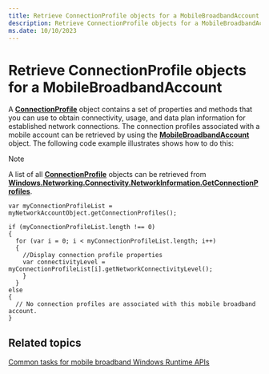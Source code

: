 ```yaml
---
title: Retrieve ConnectionProfile objects for a MobileBroadbandAccount
description: Retrieve ConnectionProfile objects for a MobileBroadbandAccount
ms.date: 10/10/2023
---
```


# Retrieve ConnectionProfile objects for a MobileBroadbandAccount

A [**ConnectionProfile**](/uwp/api/Windows.Networking.Connectivity.ConnectionProfile) object contains a set of properties and methods that you can use to obtain connectivity, usage, and data plan information for established network connections. The connection profiles associated with a mobile account can be retrieved by using the [**MobileBroadbandAccount**](/uwp/api/Windows.Networking.NetworkOperators.MobileBroadbandAccount) object. The following code example illustrates shows how to do this:

> [!NOTE]
> A list of all [**ConnectionProfile**](/uwp/api/Windows.Networking.Connectivity.ConnectionProfile) objects can be retrieved from [**Windows.Networking.Connectivity.NetworkInformation.GetConnectionProfiles**](/uwp/api/Windows.Networking.Connectivity.NetworkInformation#Windows_Networking_Connectivity_NetworkInformation_GetConnectionProfiles).

``` syntax
var myConnectionProfileList = myNetworkAccountObject.getConnectionProfiles();

if (myConnectionProfileList.length !== 0)
{
  for (var i = 0; i < myConnectionProfileList.length; i++)
  {
    //Display connection profile properties
    var connectivityLevel = myConnectionProfileList[i].getNetworkConnectivityLevel();
    }
  }
else 
{
  // No connection profiles are associated with this mobile broadband account.
}
```

## Related topics

[Common tasks for mobile broadband Windows Runtime APIs](./create-a-mobilebroadbandaccount-object.md)
